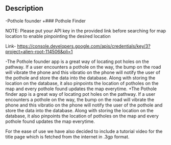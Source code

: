 ## Description
 
-Pothole founder 
+### Pothole Finder 
 
 NOTE: Please put your API key in the provided link before searching for map location to enable pinpointing the desired location
 
 Link- https://console.developers.google.com/apis/credentials/key/3?project=alien-root-114506&pli=1
 
-The Pothole founder app is a great way of locating pot holes on the pathway. If a user encounters a pothole on the way, the bump on the road will vibrate the phone and this vibratio on the phone will notify the user of the pothole and store the data into the database. Along with storing the location on the database, it also pinpoints the location of potholes on the map and every pothole found updates the map everytime. 
+The Pothole finder app is a great way of locating pot holes on the pathway. If a user encounters a pothole on the way, the bump on the road will vibrate the phone and this vibratio on the phone will notify the user of the pothole and store the data into the database. Along with storing the location on the database, it also pinpoints the location of potholes on the map and every pothole found updates the map everytime. 
 
 For the ease of use we have also decided to include a tutorial video for the title page which is fetched from the internet in .3gp format. 
